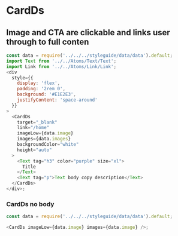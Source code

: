 # CardDs

## Image and CTA are clickable and links user through to full conten

```js
const data = require('../../../styleguide/data/data').default;
import Text from '../../Atoms/Text/Text';
import Link from '../../Atoms/Link/Link';
<div
  style={{
    display: 'flex',
    padding: '2rem 0',
    background: '#E1E2E3',
    justifyContent: 'space-around'
  }}
>
  <CardDs
    target="_blank"
    link="/home"
    imageLow={data.image}
    images={data.images}
    backgroundColor="white"
    height="auto"
  >
    <Text tag="h3" color="purple" size="xl">
      Title
    </Text>
    <Text tag="p">Text body copy description</Text>
  </CardDs>
</div>;
```

### CardDs no body

```js
const data = require('../../../styleguide/data/data').default;

<CardDs imageLow={data.image} images={data.image} />;
```
